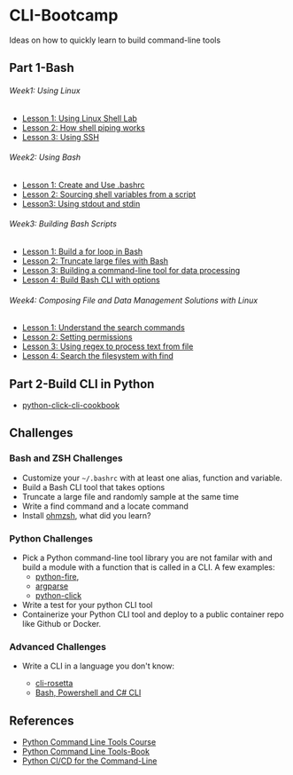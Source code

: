 # CLI-Bootcamp
Ideas on how to quickly learn to build command-line tools


## Part 1-Bash


###### Week1:  Using Linux

  * [Lesson 1:  Using Linux Shell Lab](https://github.com/noahgift/Coursera-DE-C2-Using-Linux)
  * [Lesson 2:  How shell piping works](https://github.com/noahgift/Coursera-DE-C2-Shell-Piping)
  * [Lesson 3: Using SSH](https://github.com/noahgift/ssh-tips-tricks)
 
###### Week2: Using Bash 

  * [Lesson 1: Create and Use .bashrc](https://github.com/noahgift/Coursera-DE-C2-configure-shell)
  * [Lesson 2: Sourcing shell variables from a script](https://github.com/noahgift/Coursera-DE-C2-shell-variables)
  * [Lesson3:  Using stdout and stdin](https://github.com/noahgift/Coursera-DE-C2-Standard-Streams)

###### Week3: Building Bash Scripts 

 * [Lesson 1:  Build a for loop in Bash](https://github.com/noahgift/Coursera-DE-C2-Use-Shell-Logic-and-Control-Flow)
 * [Lesson 2:  Truncate large files with Bash](https://github.com/noahgift/coursera-de-c2-truncate-file)
 * [Lesson 3: Building a command-line tool for data processing](https://github.com/noahgift/Coursera-DE-C2-bash-cli-reverse-string)
 * [Lesson 4: Build Bash CLI with options ](https://github.com/noahgift/Coursera-DE-C2-Lab3-Building-Bash-Scripts.git)

###### Week4: Composing File and Data Management Solutions with Linux

* [Lesson 1: Understand the search commands](https://github.com/noahgift/Coursera-DE-C2-search-commands)
* [Lesson 2: Setting permissions](https://github.com/noahgift/Coursera-DE-C2-Files-Directories-Permissions)
* [Lesson 3: Using regex to process text from file](https://github.com/noahgift/Coursera-DE-C2-using-regex-search)
* [Lesson 4: Search the filesystem with find](https://github.com/noahgift/Coursera-DE-C2-Lab4-Composing-File-Data-Solutions)

## Part 2-Build CLI in Python

* [python-click-cli-cookbook](https://github.com/noahgift/python-click-cli-cookbook)

## Challenges

### Bash and ZSH Challenges
* Customize your `~/.bashrc` with at least one alias, function and variable.
* Build a Bash CLI tool that takes options
* Truncate a large file and randomly sample at the same time
* Write a find command and a locate command
* Install [ohmzsh](https://ohmyz.sh), what did you learn?

### Python Challenges
* Pick a Python command-line tool library you are not familar with and build a module with a function that is called in a CLI.  A few examples:  
  * [python-fire](https://github.com/google/python-fire), 
  * [argparse](https://docs.python.org/3/library/argparse.html)
  * [python-click](https://click.palletsprojects.com/en/8.0.x/)
* Write a test for your python CLI tool
* Containerize your Python CLI tool and deploy to a public container repo like Github or Docker.

### Advanced Challenges

* Write a CLI in a language you don't know:

  * [cli-rosetta](https://github.com/noahgift/cli-rosetta)
  * [Bash, Powershell and C# CLI](https://github.com/noahgift/DotNet-AWS/tree/main/chapters/chap1)

## References

* [Python Command Line Tools Course](https://learning.oreilly.com/videos/python-command-line/50131VIDEOPAIML/)
* [Python Command Line Tools-Book](https://learning.oreilly.com/library/view/python-command-line/61619PAIML/)
* [Python CI/CD for the Command-Line](https://learning.oreilly.com/videos/python-ci-cd-for/10092021VIDEOPAIML/)

